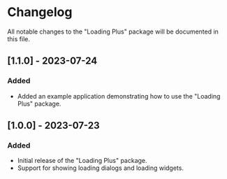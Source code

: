 # Changelog

All notable changes to the "Loading Plus" package will be documented in this file.

## [1.1.0] - 2023-07-24

### Added
- Added an example application demonstrating how to use the "Loading Plus" package.

## [1.0.0] - 2023-07-23

### Added
- Initial release of the "Loading Plus" package.
- Support for showing loading dialogs and loading widgets.
